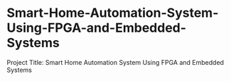# Smart-Home-Automation-System-Using-FPGA-and-Embedded-Systems
Project Title: Smart Home Automation System Using FPGA and Embedded Systems
